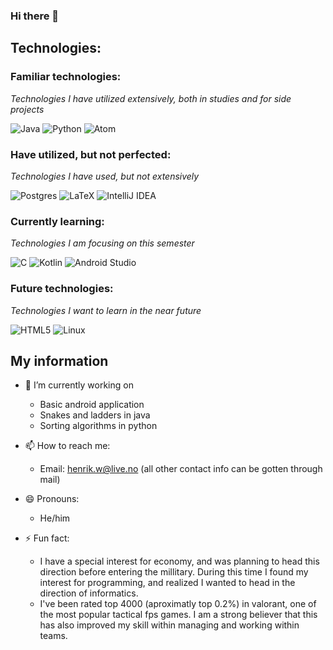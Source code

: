 ### Hi there 👋

## Technologies:

### Familiar technologies:
*Technologies I have utilized extensively, both in studies and for side projects*

![Java](https://img.shields.io/badge/java-%23ED8B00.svg?style=for-the-badge&logo=java&logoColor=white)
![Python](https://img.shields.io/badge/python-3670A0?style=for-the-badge&logo=python&logoColor=ffdd54)
![Atom](https://img.shields.io/badge/Atom-%2366595C.svg?style=for-the-badge&logo=atom&logoColor=white)

### Have utilized, but not perfected:
*Technologies I have used, but not extensively*

![Postgres](https://img.shields.io/badge/postgres-%23316192.svg?style=for-the-badge&logo=postgresql&logoColor=white)
![LaTeX](https://img.shields.io/badge/latex-%23008080.svg?style=for-the-badge&logo=latex&logoColor=white)
![IntelliJ IDEA](https://img.shields.io/badge/IntelliJIDEA-000000.svg?style=for-the-badge&logo=intellij-idea&logoColor=white)


### Currently learning:
*Technologies I am focusing on this semester*

![C](https://img.shields.io/badge/c-%2300599C.svg?style=for-the-badge&logo=c&logoColor=white)
![Kotlin](https://img.shields.io/badge/kotlin-%230095D5.svg?style=for-the-badge&logo=kotlin&logoColor=white)
![Android Studio](https://img.shields.io/badge/Android%20Studio-3DDC84.svg?style=for-the-badge&logo=android-studio&logoColor=white)

### Future technologies:
*Technologies I want to learn in the near future*

![HTML5](https://img.shields.io/badge/html5-%23E34F26.svg?style=for-the-badge&logo=html5&logoColor=white)
![Linux](https://img.shields.io/badge/Linux-FCC624?style=for-the-badge&logo=linux&logoColor=black)


## My information

- 🔭 I’m currently working on
  + Basic android application
  + Snakes and ladders in java
  + Sorting algorithms in python

- 📫 How to reach me:
    + Email: henrik.w@live.no (all other contact info can be gotten through mail)

- 😄 Pronouns: 
    + He/him

- ⚡ Fun fact: 
    + I have a special interest for economy, and was planning to head this direction before entering the millitary. During this time I found my interest for programming, and             realized I wanted to head in the direction of informatics.
    + I've been rated top 4000 (aproximatly top 0.2%) in valorant, one of the most popular tactical fps games. I am a strong believer that this has also improved my skill within       managing and working within teams.
